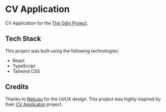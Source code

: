 # CV Application

CV Application for the [The Odin Project](https://www.theodinproject.com/).

## Tech Stack

This project was built using the following technologies:

- React
- TypeScript
- Tailwind CSS

## Credits

Thanks to [Nekusu](https://github.com/nekusu) for the UI/UX design. This project was highly inspired by their [CV Applicaton](https://github.com/nekusu/cv-application) project.

